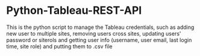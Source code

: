 # Python-Tableau-REST-API
This is the python script to manage the Tableau credentials, such as adding new user to multiple sites, removing users cross sites, updating users' password or siterols and getting user info (username, user email, last login time, site role) and putting them to .csv file
